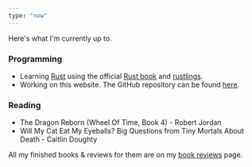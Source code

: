 ```yaml
---
type: "now"
---
```


Here's what I'm currently up to.

### Programming

* Learning [Rust](https://www.rust-lang.org/) using the official [Rust book](https://doc.rust-lang.org/book/) and [rustlings](https://github.com/rust-lang/rustlings).
* Working on this website. The GitHub repository can be found [here](https://github.com/matkv/hugo-website).

### Reading

* The Dragon Reborn (Wheel Of Time, Book 4) - Robert Jordan
* Will My Cat Eat My Eyeballs? Big Questions from Tiny Mortals About Death - Caitlin Doughty

All my finished books & reviews for them are on my [book reviews](/reading) page.
